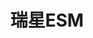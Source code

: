 ﻿---
id: 166
title: "瑞星ESM"
weight: 166
version: "3.0.0.44"
updateTime: "2022-01-14T14:54:52"
debName: "http://113.24.212.22:8090/upload/file/rav-3.0.0.44-loongarch.deb"
debSize: "176.8 MB"
command: "/opt/apps/com.rising.antivirus/files/bin/RAVRJJH3"
compatibility: 3
---
